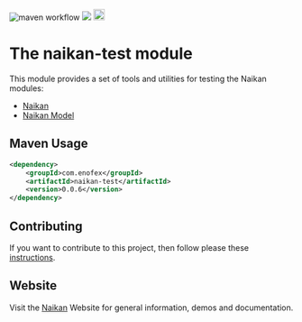 ![maven workflow](https://github.com/enofex/naikan-test/actions/workflows/maven.yml/badge.svg) [![](https://img.shields.io/badge/Java%20Version-20-orange)](/pom.xml)
<img height="20" src="https://sonarcloud.io/images/project_badges/sonarcloud-orange.svg">

# The naikan-test module

This module provides a set of tools and utilities for testing the Naikan modules:

* [Naikan](https://github.com/enofex/naikan)
* [Naikan Model](https://github.com/enofex/naikan-model)


Maven Usage
-------------------

```xml
<dependency>
    <groupId>com.enofex</groupId>
    <artifactId>naikan-test</artifactId>
    <version>0.0.6</version>
</dependency>
```

## Contributing

If you want to contribute to this project, then follow please
these [instructions](https://github.com/enofex/naikan/blob/main/CONTRIBUTING.md).

## Website

Visit the [Naikan](https://naikan.io) Website for general information, demos and documentation.
